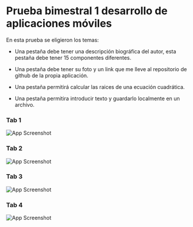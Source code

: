 # Prueba bimestral 1 desarrollo de aplicaciones móviles

En esta prueba se eligieron los temas:
- Una pestaña debe tener una descripción biográfica del autor, esta pestaña debe tener 15 componentes diferentes.

- Una pestaña debe tener su foto y un link que me lleve al repositorio de github de la propia aplicación.

- Una pestaña permitirá calcular las raices de una ecuación cuadrática.

- Una pestaña permitira introducir texto y guardarlo localmente en un archivo.

### Tab 1
![App Screenshot](https://raw.githubusercontent.com/Davidvela-306/prueba1_dam/refs/heads/main/src/assets/example/autor.png)
### Tab 2
![App Screenshot](https://raw.githubusercontent.com/Davidvela-306/prueba1_dam/refs/heads/main/src/assets/example/repoGithub.png)
### Tab 3
![App Screenshot](https://raw.githubusercontent.com/Davidvela-306/prueba1_dam/refs/heads/main/src/assets/example/calcRaiz.png)
### Tab 4
![App Screenshot](https://raw.githubusercontent.com/Davidvela-306/prueba1_dam/refs/heads/main/src/assets/example/archivo.png)

